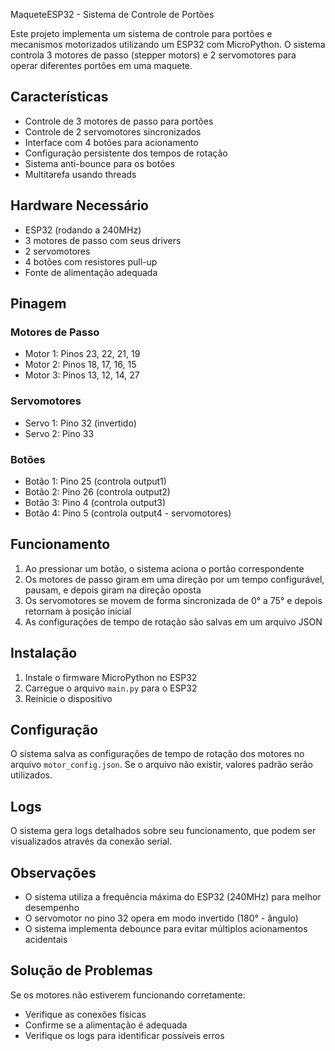 MaqueteESP32 - Sistema de Controle de Portões

Este projeto implementa um sistema de controle para portões e mecanismos motorizados utilizando um ESP32 com MicroPython. O sistema controla 3 motores de passo (stepper motors) e 2 servomotores para operar diferentes portões em uma maquete.

## Características

- Controle de 3 motores de passo para portões
- Controle de 2 servomotores sincronizados
- Interface com 4 botões para acionamento
- Configuração persistente dos tempos de rotação
- Sistema anti-bounce para os botões
- Multitarefa usando threads

## Hardware Necessário

- ESP32 (rodando a 240MHz)
- 3 motores de passo com seus drivers
- 2 servomotores
- 4 botões com resistores pull-up
- Fonte de alimentação adequada

## Pinagem

### Motores de Passo
- Motor 1: Pinos 23, 22, 21, 19
- Motor 2: Pinos 18, 17, 16, 15
- Motor 3: Pinos 13, 12, 14, 27

### Servomotores
- Servo 1: Pino 32 (invertido)
- Servo 2: Pino 33

### Botões
- Botão 1: Pino 25 (controla output1)
- Botão 2: Pino 26 (controla output2)
- Botão 3: Pino 4 (controla output3)
- Botão 4: Pino 5 (controla output4 - servomotores)

## Funcionamento

1. Ao pressionar um botão, o sistema aciona o portão correspondente
2. Os motores de passo giram em uma direção por um tempo configurável, pausam, e depois giram na direção oposta
3. Os servomotores se movem de forma sincronizada de 0° a 75° e depois retornam à posição inicial
4. As configurações de tempo de rotação são salvas em um arquivo JSON

## Instalação

1. Instale o firmware MicroPython no ESP32
2. Carregue o arquivo `main.py` para o ESP32
3. Reinicie o dispositivo

## Configuração

O sistema salva as configurações de tempo de rotação dos motores no arquivo `motor_config.json`. Se o arquivo não existir, valores padrão serão utilizados.

## Logs

O sistema gera logs detalhados sobre seu funcionamento, que podem ser visualizados através da conexão serial.

## Observações

- O sistema utiliza a frequência máxima do ESP32 (240MHz) para melhor desempenho
- O servomotor no pino 32 opera em modo invertido (180° - ângulo)
- O sistema implementa debounce para evitar múltiplos acionamentos acidentais

## Solução de Problemas

Se os motores não estiverem funcionando corretamente:
- Verifique as conexões físicas
- Confirme se a alimentação é adequada
- Verifique os logs para identificar possíveis erros